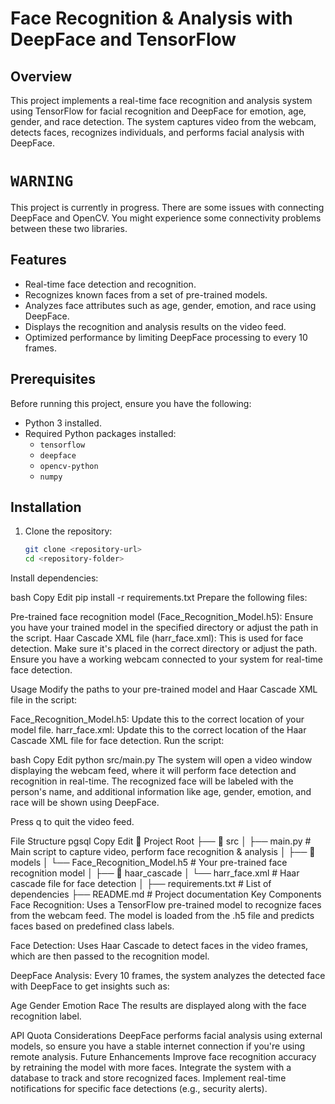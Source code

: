 # Face Recognition & Analysis with DeepFace and TensorFlow

## Overview
This project implements a real-time face recognition and analysis system using TensorFlow for facial recognition and DeepFace for emotion, age, gender, and race detection. The system captures video from the webcam, detects faces, recognizes individuals, and performs facial analysis with DeepFace.

# ` WARNING `
This project is currently in progress. There are some issues with connecting DeepFace and OpenCV. You might experience some connectivity problems between these two libraries.

## Features
- Real-time face detection and recognition.
- Recognizes known faces from a set of pre-trained models.
- Analyzes face attributes such as age, gender, emotion, and race using DeepFace.
- Displays the recognition and analysis results on the video feed.
- Optimized performance by limiting DeepFace processing to every 10 frames.

## Prerequisites
Before running this project, ensure you have the following:
- Python 3 installed.
- Required Python packages installed:
  - `tensorflow`
  - `deepface`
  - `opencv-python`
  - `numpy`
  
## Installation
1. Clone the repository:
   ```bash
   git clone <repository-url>
   cd <repository-folder>
Install dependencies:

bash
Copy
Edit
pip install -r requirements.txt
Prepare the following files:

Pre-trained face recognition model (Face_Recognition_Model.h5): Ensure you have your trained model in the specified directory or adjust the path in the script.
Haar Cascade XML file (harr_face.xml): This is used for face detection. Make sure it's placed in the correct directory or adjust the path.
Ensure you have a working webcam connected to your system for real-time face detection.

Usage
Modify the paths to your pre-trained model and Haar Cascade XML file in the script:

Face_Recognition_Model.h5: Update this to the correct location of your model file.
harr_face.xml: Update this to the correct location of the Haar Cascade XML file for face detection.
Run the script:

bash
Copy
Edit
python src/main.py
The system will open a video window displaying the webcam feed, where it will perform face detection and recognition in real-time. The recognized face will be labeled with the person's name, and additional information like age, gender, emotion, and race will be shown using DeepFace.

Press q to quit the video feed.

File Structure
pgsql
Copy
Edit
📂 Project Root
├── 📂 src
│   ├── main.py  # Main script to capture video, perform face recognition & analysis
│
├── 📂 models
│   └── Face_Recognition_Model.h5  # Your pre-trained face recognition model
│
├── 📂 haar_cascade
│   └── harr_face.xml  # Haar cascade file for face detection
│
├── requirements.txt  # List of dependencies
├── README.md  # Project documentation
Key Components
Face Recognition: Uses a TensorFlow pre-trained model to recognize faces from the webcam feed. The model is loaded from the .h5 file and predicts faces based on predefined class labels.

Face Detection: Uses Haar Cascade to detect faces in the video frames, which are then passed to the recognition model.

DeepFace Analysis: Every 10 frames, the system analyzes the detected face with DeepFace to get insights such as:

Age
Gender
Emotion
Race
The results are displayed along with the face recognition label.

API Quota Considerations
DeepFace performs facial analysis using external models, so ensure you have a stable internet connection if you're using remote analysis.
Future Enhancements
Improve face recognition accuracy by retraining the model with more faces.
Integrate the system with a database to track and store recognized faces.
Implement real-time notifications for specific face detections (e.g., security alerts).
